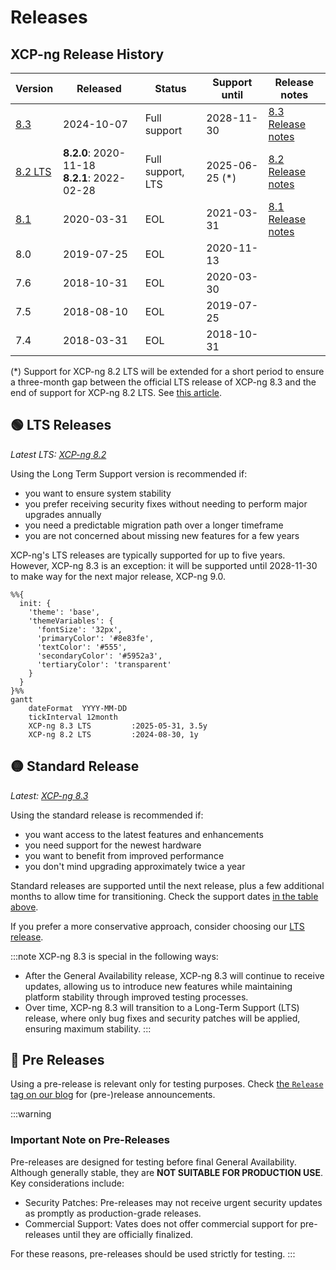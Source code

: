 # Releases

## XCP-ng Release History

| Version                   | Released   | Status               | Support until                                | Release notes                        |
| ---                       | ---        | ---                  | ---                                          | ---                                  |
| [8.3](release-8-3.md)     | 2024-10-07 | Full support         | 2028-11-30                                   | [8.3 Release notes](release-8-3.md)  |
| [8.2 LTS](release-8-2.md) | **8.2.0**:&nbsp;2020-11-18<br/>**8.2.1**:&nbsp;2022-02-28 | Full support, LTS    | 2025-06-25 (*)                                | [8.2 Release notes](release-8-2.md)  |
| [8.1](release-8-1.md)     | 2020-03-31 | EOL                  | 2021-03-31                                   | [8.1 Release notes](release-8-1.md)  |
| 8.0                       | 2019-07-25 | EOL                  | 2020-11-13                                   |                                      |
| 7.6                       | 2018-10-31 | EOL                  | 2020-03-30                                   |                                      |
| 7.5                       | 2018-08-10 | EOL                  | 2019-07-25                                   |                                      |
| 7.4                       | 2018-03-31 | EOL                  | 2018-10-31                                   |                                      |

(*) Support for XCP-ng 8.2 LTS will be extended for a short period to ensure a three-month gap between the official LTS release of XCP-ng 8.3 and the end of support for XCP-ng 8.2 LTS. See [this article](https://xcp-ng.org/blog/2025/03/14/the-future-of-xcp-ng-lts/).

## 🟢 LTS Releases

*Latest LTS: [XCP-ng 8.2](release-8-2.md)*

Using the Long Term Support version is recommended if:

* you want to ensure system stability
* you prefer receiving security fixes without needing to perform major upgrades annually
* you need a predictable migration path over a longer timeframe
* you are not concerned about missing new features for a few years

XCP-ng's LTS releases are typically supported for up to five years. However, XCP-ng 8.3 is an exception: it will be supported until 2028-11-30 to make way for the next major release, XCP-ng 9.0.

```mermaid
%%{
  init: {
    'theme': 'base',
    'themeVariables': {
      'fontSize': '32px',
      'primaryColor': '#8e83fe',
      'textColor': '#555',
      'secondaryColor': '#5952a3',
      'tertiaryColor': 'transparent'
    }
  }
}%%
gantt
    dateFormat  YYYY-MM-DD
    tickInterval 12month
    XCP-ng 8.3 LTS         :2025-05-31, 3.5y
    XCP-ng 8.2 LTS         :2024-08-30, 1y
```

## 🟡 Standard Release

*Latest: [XCP-ng 8.3](release-8-3.md)*

Using the standard release is recommended if:

* you want access to the latest features and enhancements
* you need support for the newest hardware
* you want to benefit from improved performance
* you don't mind upgrading approximately twice a year

Standard releases are supported until the next release, plus a few additional months to allow time for transitioning. Check the support dates [in the table above](#xcp-ng-release-history).

If you prefer a more conservative approach, consider choosing our [LTS release](#-lts-releases).

:::note
XCP-ng 8.3 is special in the following ways:
* After the General Availability release, XCP-ng 8.3 will continue to receive updates, allowing us to introduce new features while maintaining platform stability through improved testing processes.
* Over time, XCP-ng 8.3 will transition to a Long-Term Support (LTS) release, where only bug fixes and security patches will be applied, ensuring maximum stability.
:::


## 🔴 Pre Releases

Using a pre-release is relevant only for testing purposes. Check [the `Release` tag on our blog](https://xcp-ng.org/blog/tag/release/) for (pre-)release announcements.

:::warning
### Important Note on Pre-Releases

Pre-releases are designed for testing before final General Availability. Although generally stable, they are **NOT SUITABLE FOR PRODUCTION USE**. Key considerations include:

* Security Patches: Pre-releases may not receive urgent security updates as promptly as production-grade releases.
* Commercial Support: Vates does not offer commercial support for pre-releases until they are officially finalized.

For these reasons, pre-releases should be used strictly for testing.
:::